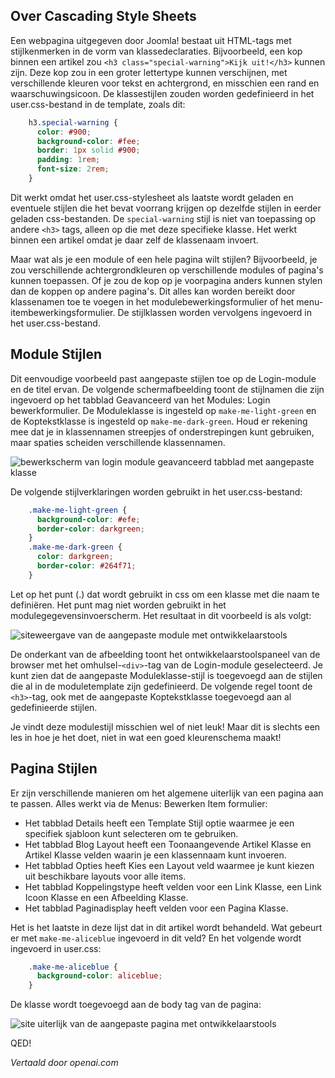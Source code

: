 <!-- Filename: J4.x:Module_and_Menu_Styles / Display title: Module- en Menu Stijlen -->

## Over Cascading Style Sheets

Een webpagina uitgegeven door Joomla! bestaat uit HTML-tags met stijlkenmerken in de vorm van klassedeclaraties. Bijvoorbeeld, een kop binnen een artikel zou `<h3 class="special-warning">Kijk uit!</h3>` kunnen zijn. Deze kop zou in een groter lettertype kunnen verschijnen, met verschillende kleuren voor tekst en achtergrond, en misschien een rand en waarschuwingsicoon. De klassestijlen zouden worden gedefinieerd in het user.css-bestand in de template, zoals dit:
```css
    h3.special-warning {
      color: #900;
      background-color: #fee;
      border: 1px solid #900;
      padding: 1rem;
      font-size: 2rem;
    }
```
Dit werkt omdat het user.css-stylesheet als laatste wordt geladen en eventuele stijlen die het bevat voorrang krijgen op dezelfde stijlen in eerder geladen css-bestanden. De `special-warning` stijl is niet van toepassing op andere `<h3>` tags, alleen op die met deze specifieke klasse. Het werkt binnen een artikel omdat je daar zelf de klassenaam invoert.

Maar wat als je een module of een hele pagina wilt stijlen? Bijvoorbeeld, je zou verschillende achtergrondkleuren op verschillende modules of pagina's kunnen toepassen. Of je zou de kop op je voorpagina anders kunnen stylen dan de koppen op andere pagina's. Dit alles kan worden bereikt door klassenamen toe te voegen in het modulebewerkingsformulier of het menu-itembewerkingsformulier. De stijlklassen worden vervolgens ingevoerd in het user.css-bestand.

## Module Stijlen

Dit eenvoudige voorbeeld past aangepaste stijlen toe op de Login-module en de titel ervan. De volgende schermafbeelding toont de stijlnamen die zijn ingevoerd op het tabblad Geavanceerd van het Modules: Login bewerkformulier. De Moduleklasse is ingesteld op `make-me-light-green` en de Koptekstklasse is ingesteld op `make-me-dark-green`. Houd er rekening mee dat je in klassennamen streepjes of onderstrepingen kunt gebruiken, maar spaties scheiden verschillende klassennamen.

![bewerkscherm van login module geavanceerd tabblad met aangepaste klasse](../../../en/images/templates/templates-edit-module-style.png)

De volgende stijlverklaringen worden gebruikt in het user.css-bestand:
```css
    .make-me-light-green {
      background-color: #efe;
      border-color: darkgreen;
    }
    .make-me-dark-green {
      color: darkgreen;
      border-color: #264f71;
    }
```
Let op het punt (.) dat wordt gebruikt in css om een klasse met die naam te definiëren. Het punt mag niet worden gebruikt in het modulegegevensinvoerscherm. Het resultaat in dit voorbeeld is als volgt:

![siteweergave van de aangepaste module met ontwikkelaarstools](../../../en/images/templates/templates-edit-module-style-result.png)

De onderkant van de afbeelding toont het ontwikkelaarstoolspaneel van de browser met het omhulsel-`<div>`-tag van de Login-module geselecteerd. Je kunt zien dat de aangepaste Moduleklasse-stijl is toegevoegd aan de stijlen die al in de moduletemplate zijn gedefinieerd. De volgende regel toont de `<h3>`-tag, ook met de aangepaste Koptekstklasse toegevoegd aan al gedefinieerde stijlen.

Je vindt deze modulestijl misschien wel of niet leuk! Maar dit is slechts een les in hoe je het doet, niet in wat een goed kleurenschema maakt!

## Pagina Stijlen

Er zijn verschillende manieren om het algemene uiterlijk van een pagina aan te passen. Alles werkt via de Menus: Bewerken Item formulier:

- Het tabblad Details heeft een Template Stijl optie waarmee je een specifiek sjabloon kunt selecteren om te gebruiken.
- Het tabblad Blog Layout heeft een Toonaangevende Artikel Klasse en Artikel Klasse velden waarin je een klassennaam kunt invoeren.
- Het tabblad Opties heeft Kies een Layout veld waarmee je kunt kiezen uit beschikbare layouts voor alle items.
- Het tabblad Koppelingstype heeft velden voor een Link Klasse, een Link Icoon Klasse en een Afbeelding Klasse.
- Het tabblad Paginadisplay heeft velden voor een Pagina Klasse.

Het is het laatste in deze lijst dat in dit artikel wordt behandeld. Wat gebeurt er met `make-me-aliceblue` ingevoerd in dit veld? En het volgende wordt ingevoerd in user.css:
```css
    .make-me-aliceblue {
      background-color: aliceblue;
    }
```
De klasse wordt toegevoegd aan de body tag van de pagina:

![site uiterlijk van de aangepaste pagina met ontwikkelaarstools](../../../en/images/templates/templates-edit-page-class-result.png)

QED!

*Vertaald door openai.com*

